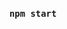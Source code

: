 <!-- 
1)run: npm start
2)library:
-react-router-dom
-antd, @ant-design/icons
3)
<p className='font-sans text-slate-900 dark:text-gray-200 dark:bg-slate-900 duration-100'>I'm a host</p>
 -->

 ### `npm start`